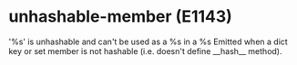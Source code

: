 # unhashable-member (E1143)

'%s' is unhashable and can't be used as a %s in a %s Emitted when a dict
key or set member is not hashable (i.e. doesn't define \_\_hash\_\_
method).
